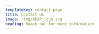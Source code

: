 ```yaml
---
templateKey: contact-page
title: Contact Us
image: /img/REAP_logo.svg
heading: Reach out for more information
---
```

